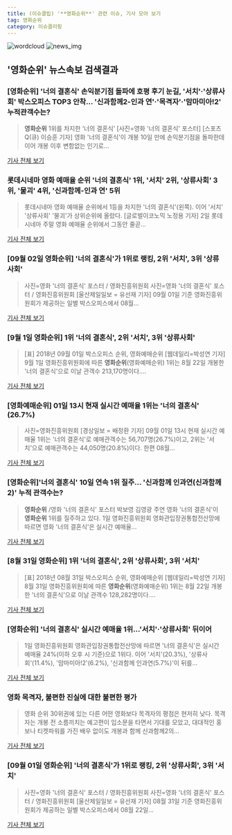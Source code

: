 ```yaml
---
title: (이슈클립) '**영화순위**' 관련 이슈, 기사 모아 보기
tag: 영화순위
category: 이슈클리핑
---
```

![wordcloud](https://s3.ap-northeast-2.amazonaws.com/lyrics101-wordcloud/2018-09-02-1535858516.png)
![news_img](https://user-images.githubusercontent.com/42597476/44507050-1206f400-a6e4-11e8-8d98-7ffbfebb353f.png)
## **'**영화순위**'** 뉴스속보 검색결과
### [**영화순위**] '너의 결혼식' 손익분기점 돌파에 호평 후기 눈길, '서치'·'상류사회' 박스오피스 TOP3 안착... '신과함께2-인과 연'·'목격자'·'맘마미아!2' 누적관객수는?

>**영화순위** 1위를 차지한 ‘너의 결혼식’ [사진=영화 '너의 결혼식' 포스터] [스포츠Q(큐) 이승훈 기자] 영화 '너의 결혼식'이 개봉 10일 만에 손익분기점을 돌파한데 이어 개봉 이후 변함없는 인기로...

<a href="http://www.sportsq.co.kr/news/articleView.html?idxno=301081" target="_blank">기사 전체 보기</a>

### 롯데시네마 영화 예매율 순위 '너의 결혼식' 1위, '서치' 2위, '상류사회' 3위, '물괴' 4위, '신과함께-인과 연' 5위

>롯데시네마 영화 예매율 순위에서 1등을 차지한 '너의 결혼식'(왼쪽). 이어 '서치' '상류사회' '물괴'가 상위순위에 올랐다. [글로벌이코노믹 노정용 기자] 2일 롯데시네마 주말 영화 예매율 순위에서 그동안 줄곧...

<a href="http://www.g-enews.com/ko-kr/news/article/news_all/201809021029368169e8b8a793f7_1/article.html" target="_blank">기사 전체 보기</a>

### [09월 02일 **영화순위**] '너의 결혼식'가 1위로 랭킹, 2위 '서치', 3위 '상류사회'

>사진=영화 '너의 결혼식' 포스터 / 영화진흥위원회 사진=영화 '너의 결혼식' 포스터 / 영화진흥위원회 [울산제일일보 = 유선재 기자] 09월 01일 기준 영화진흥위원회가 제공하는 일별 박스오피스에서 08월...

<a href="http://www.ujeil.com/news/articleView.html?idxno=213112" target="_blank">기사 전체 보기</a>

### [9월 1일 **영화순위**] 1위 '너의 결혼식', 2위 '서치', 3위 '상류사회'

>[표] 2018년 09월 01일 박스오피스 순위, 영화예매순위 [웹데일리=박성연 기자] 9월 1일 영화진흥위원회에 따른 **영화순위**(영화예매순위) 1위는 8월 22일 개봉한 '너의 결혼식'으로 이날 관객수 213,170명이다....

<a href="http://www.webdaily.co.kr/view.php?ud=201809020002361479edd30b29e9_7" target="_blank">기사 전체 보기</a>

### [영화예매순위] 01일 13시 현재 실시간 예매율 1위는 '너의 결혼식' (26.7%)

>사진=영화진흥위원회 [경상일보 = 배정환 기자] 09월 01일 13시 현재 실시간 예매율 1위는 '너의 결혼식'로 예매관객수는 56,707명(26.7%)이고, 2위는 '서치'으로 예매관객수는 44,050명(20.8%)이다. 한편 08월...

<a href="http://www.ksilbo.co.kr/news/articleView.html?idxno=657015" target="_blank">기사 전체 보기</a>

### [**영화순위**]'너의 결혼식' 10일 연속 1위 질주… '신과함께 인과연(신과함께 2)' 누적 관객수는?

>**영화순위** /영화 '너의 결혼식' 포스터  박보영 김영광 주연 영화 '너의 결혼식'이 **영화순위** 1위를 질주하고 있다. 1일 영화진흥위원회 영화관입장권통합전산망에 따르면 영화 '너의 결혼식'은 실시간 예매율...

<a href="http://www.kyeongin.com/main/view.php?key=20180901001204048" target="_blank">기사 전체 보기</a>

### [8월 31일 **영화순위**] 1위 '너의 결혼식', 2위 '상류사회', 3위 '서치'

>[표] 2018년 08월 31일 박스오피스 순위, 영화예매순위 [웹데일리=박성연 기자] 8월 31일 영화진흥위원회에 따른 **영화순위**(영화예매순위) 1위는 8월 22일 개봉한 '너의 결혼식'으로 이날 관객수 128,282명이다....

<a href="http://www.webdaily.co.kr/view.php?ud=201809010002041772edd30a0340_7" target="_blank">기사 전체 보기</a>

### [**영화순위**] '너의 결혼식' 실시간 예매율 1위…'서치'·'상류사회' 뒤이어

>1일 영화진흥위원회 영화관입장권통합전산망에 따르면 '너의 결혼식'은 실시간 예매율 24%(이하 오후 시 기준)으로 1위다. 이어 '서치'(20.3%), '상류사회'(11.4%), '맘마미아!2'(6.2%), '신과함께 인과연(5.7%)'이 뒤를...

<a href="http://news20.busan.com/controller/newsController.jsp?newsId=20180901000059" target="_blank">기사 전체 보기</a>

### 영화 목격자, 불편한 진실에 대한 불편한 평가

>영화 순위 30위권에 있는 다른 어떤 영화보다 목격자의 평점은 현저히 낮다. 목격자는 개봉 전 소름끼치는 예고편이 입소문을 타면서 기대를 모았고, 대대적인 홍보나 티켓파워를 가진 배우 없이도 개봉과 함께 신과함께2의...

<a href="http://www.breaknews.com/sub_read.html?uid=598469&section=sc2" target="_blank">기사 전체 보기</a>

### [09월 01일 **영화순위**] '너의 결혼식'가 1위로 랭킹, 2위 '상류사회', 3위 '서치'

>사진=영화 '너의 결혼식' 포스터 / 영화진흥위원회 사진=영화 '너의 결혼식' 포스터 / 영화진흥위원회 [울산제일일보 = 유선재 기자] 08월 31일 기준 영화진흥위원회가 제공하는 일별 박스오피스에서 08월 22일...

<a href="http://www.ujeil.com/news/articleView.html?idxno=213072" target="_blank">기사 전체 보기</a>


